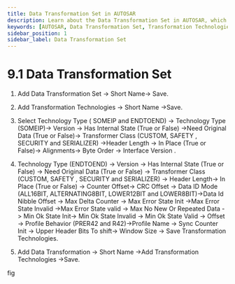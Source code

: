 ```yaml
---
title: Data Transformation Set in AUTOSAR
description: Learn about the Data Transformation Set in AUTOSAR, which enables efficient data handling through various transformation technologies like SOMEIP and ENDTOEND. Discover how to configure transformation parameters, including header lengths, alignment, and error states, to enhance data communication and management in automotive systems.
keywords: [AUTOSAR, Data Transformation Set, Transformation Technologies, SOMEIP, ENDTOEND, Data ID Mode, ECU Configuration, Data Management, Communication Protocols]
sidebar_position: 1
sidebar_label: Data Transformation Set
---
```


# 9.1 Data Transformation Set  

1. Add  Data Transformation Set → Short Name→ Save.

2. Add Transformation Technologies  → Short Name →Save.

3. Select Technology Type ( SOMEIP and ENDTOEND) →
Technology Type (SOMEIP)→ Version → Has Internal State (True or False) →Need Original Data (True or False)→ Transformer Class (CUSTOM, SAFETY , SECURITY and SERIALIZER) →Header Length → In Place (True or False)→ Alignments→ Byte Order → Interface Version .

4. Technology Type (ENDTOEND) →  Version → Has Internal State (True or False) → Need Original Data (True or False) → Transformer Class (CUSTOM, SAFETY , SECURITY and SERIALIZER) → Header Length→ In Place (True or False)  → Counter Offset→ CRC Offset → Data ID Mode (ALL16BIT, ALTERNATING8BIT, LOWER12BIT and LOWER8BIT)→Data Id Nibble Offset → Max Delta Counter → Max Error State Init →Max Error State Invalid →Max Error State valid → Max No New Or Repeated Data -> Min Ok State Init→  Min Ok State Invalid →  Min Ok State Valid → Offset → Profile Behavior (PRER42 and R42)→Profile Name → Sync Counter Init → Upper Header Bits To shift→ Window Size → Save Transformation Technologies.

5. Add Data Transformation → Short Name →Add Transformation Technologies →Save. 

fig